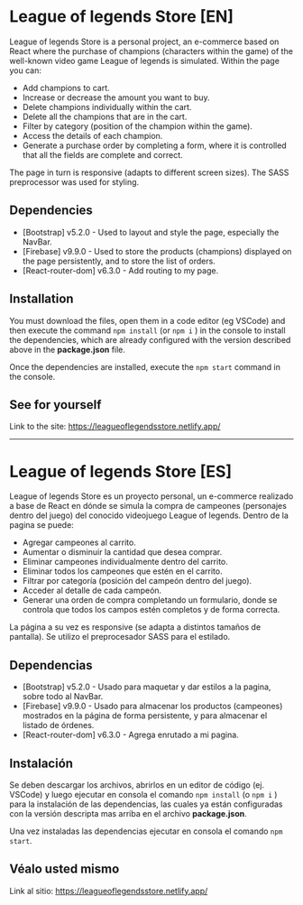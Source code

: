 # League of legends Store [EN]

League of legends Store is a personal project, an e-commerce based on React where the purchase of champions (characters within the game) of the well-known video game League of legends is simulated. Within the page you can:
- Add champions to cart.
- Increase or decrease the amount you want to buy.
- Delete champions individually within the cart.
- Delete all the champions that are in the cart.
- Filter by category (position of the champion within the game).
- Access the details of each champion.
- Generate a purchase order by completing a form, where it is controlled that all the fields are complete and correct.

The page in turn is responsive (adapts to different screen sizes). The SASS preprocessor was used for styling.

## Dependencies

- [Bootstrap] v5.2.0 - Used to layout and style the page, especially the NavBar.
- [Firebase] v9.9.0 - Used to store the products (champions) displayed on the page persistently, and to store the list of orders.
- [React-router-dom] v6.3.0 - Add routing to my page.

## Installation

You must download the files, open them in a code editor (eg VSCode) and then execute the command `npm install` (or `npm i` ) in the console to install the dependencies, which are already configured with the version described above in the **package.json** file.

Once the dependencies are installed, execute the `npm start` command in the console.

## See for yourself
Link to the site: https://leagueoflegendsstore.netlify.app/

 ------------------------------------------------------------------------------------
# League of legends Store [ES]

League of legends Store es un proyecto personal, un e-commerce realizado a base de React en dónde se simula la compra de campeones (personajes dentro del juego) del conocido videojuego League of legends. Dentro de la pagina se puede:
- Agregar campeones al carrito.
- Aumentar o disminuir la cantidad que desea comprar.
- Eliminar campeones individualmente dentro del carrito.
- Eliminar todos los campeones que estén en el carrito.
- Filtrar por categoría (posición del campeón dentro del juego).
- Acceder al detalle de cada campeón.
- Generar una orden de compra completando un formulario, donde se controla que todos los campos estén completos y de forma correcta.

La página a su vez es responsive (se adapta a distintos tamaños de pantalla). Se utilizo el preprocesador SASS para el estilado.

## Dependencias

- [Bootstrap] v5.2.0 - Usado para maquetar y dar estilos a la pagina, sobre todo al NavBar.
- [Firebase] v9.9.0 - Usado para almacenar los productos (campeones) mostrados en la página de forma persistente, y para almacenar el listado de órdenes.
- [React-router-dom] v6.3.0 - Agrega enrutado a mi pagina.

## Instalación

Se deben descargar los archivos, abrirlos en un editor de código (ej. VSCode) y luego ejecutar en consola el comando `npm install` (o `npm i` ) para la instalación de las dependencias, las cuales ya están configuradas con la versión descripta mas arriba en el archivo **package.json**.

Una vez instaladas las dependencias ejecutar en consola el comando `npm start`.

## Véalo usted mismo
Link al sitio: https://leagueoflegendsstore.netlify.app/